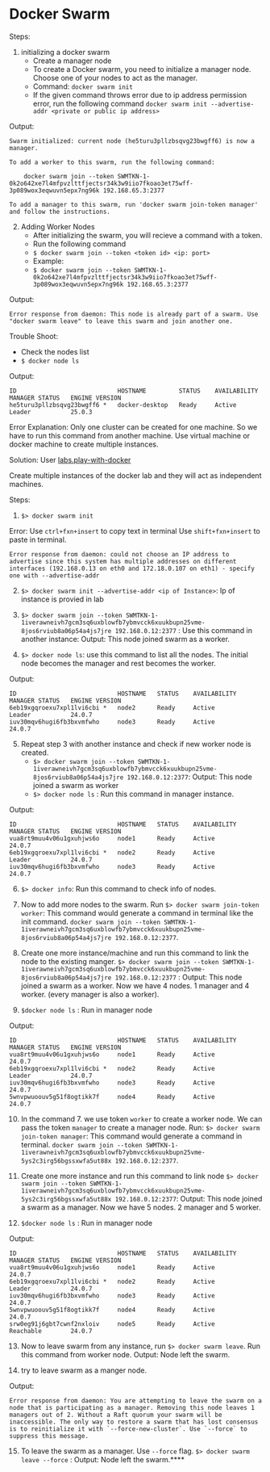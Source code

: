 # Docker Swarm

Steps: 

1. initializing a docker swarm
   - Create a manager node
   - To create a Docker swarm, you need to initialize a manager node. Choose one of your nodes to act as the manager.
   - Command: `docker swarm init`
   - If the given command throws error due to ip address permission error, run the following command `docker swarm init --advertise-addr <private or public ip address>`

Output: 
```
Swarm initialized: current node (he5turu3pllzbsqvg23bwgff6) is now a manager.

To add a worker to this swarm, run the following command:

    docker swarm join --token SWMTKN-1-0k2o642xe7l4mfpvzlttfjectsr34k3w9iio7fkoao3et75wff-3p089wox3eqwuvn5epx7ng96k 192.168.65.3:2377

To add a manager to this swarm, run 'docker swarm join-token manager' and follow the instructions.

```

2. Adding Worker Nodes
    - After initializing the swarm, you will recieve a command with a token.
    - Run the following command 
    - `$ docker swarm join --token <token id> <ip: port>`
    - Example: 
    - `$ docker swarm join --token SWMTKN-1-0k2o642xe7l4mfpvzlttfjectsr34k3w9iio7fkoao3et75wff-3p089wox3eqwuvn5epx7ng96k 192.168.65.3:2377`
  
Output: 
```
Error response from daemon: This node is already part of a swarm. Use "docker swarm leave" to leave this swarm and join another one.
```

Trouble Shoot: 
- Check the nodes list 
- `$ docker node ls`

Output: 
```
ID                            HOSTNAME         STATUS    AVAILABILITY   MANAGER STATUS   ENGINE VERSION
he5turu3pllzbsqvg23bwgff6 *   docker-desktop   Ready     Active         Leader           25.0.3
```

Error Explanation: 
    Only one cluster can be created for one machine. So we have to run this command from another machine. Use virtual machine or docker machine to create multiple instances.

Solution: User [labs.play-with-docker](https://labs.play-with-docker.com/)

Create multiple instances of the docker lab and they will act as independent machines.

Steps: 

1. `$> docker swarm init`

Error: 
Use `ctrl+fxn+insert` to copy text in terminal
Use `shift+fxn+insert` to paste in terminal.

```
Error response from daemon: could not choose an IP address to advertise since this system has multiple addresses on different interfaces (192.168.0.13 on eth0 and 172.18.0.107 on eth1) - specify one with --advertise-addr
```
2. `$> docker swarm init --advertise-addr <ip of Instance>`: Ip of instance is provied in lab

3. `$> docker swarm join --token SWMTKN-1-1iverawneivh7gcm3sq6uxblowfb7ybmvcck6xuukbupn25vme-8jos6rviub8a06p54a4js7jre 192.168.0.12:2377` : Use this command in another instance: Output: This node joined swarm as a worker.

4. `$> docker node ls`: use this command to list all the nodes. The initial node becomes the manager and rest becomes the worker.

Output: 
```
ID                            HOSTNAME   STATUS    AVAILABILITY   MANAGER STATUS   ENGINE VERSION
6eb19xgqroexu7xpl1lvi6cbi *   node2      Ready     Active         Leader           24.0.7
iuv30mqv6hugi6fb3bxvmfwho     node3      Ready     Active                          24.0.7
```

5. Repeat step 3 with another instance and check if new worker node is created.
   - `$> docker swarm join --token SWMTKN-1-1iverawneivh7gcm3sq6uxblowfb7ybmvcck6xuukbupn25vme-8jos6rviub8a06p54a4js7jre 192.168.0.12:2377`: Output: This node joined a swarm as worker
   - `$> docker node ls` : Run this command in manager instance.

Output: 
```
ID                            HOSTNAME   STATUS    AVAILABILITY   MANAGER STATUS   ENGINE VERSION
vua8rt9muu4v06u1gxuhjws6o     node1      Ready     Active                          24.0.7
6eb19xgqroexu7xpl1lvi6cbi *   node2      Ready     Active         Leader           24.0.7
iuv30mqv6hugi6fb3bxvmfwho     node3      Ready     Active                          24.0.7
```

6. `$> docker info`: Run this command to check info of nodes.

7. Now to add more nodes to the swarm. Run `$> docker swarm join-token worker`: This command would generate a command in terminal like the init command. `docker swarm join --token SWMTKN-1-1iverawneivh7gcm3sq6uxblowfb7ybmvcck6xuukbupn25vme-8jos6rviub8a06p54a4js7jre 192.168.0.12:2377`.

8. Create one more instance/machine and run this command to link the node to the existing manger. `$> docker swarm join --token SWMTKN-1-1iverawneivh7gcm3sq6uxblowfb7ybmvcck6xuukbupn25vme-8jos6rviub8a06p54a4js7jre 192.168.0.12:2377` : Output: This node joined a swarm as a worker. Now we have 4 nodes. 1 manager and 4 worker. (every manager is also a worker).

9. `$docker node ls` : Run in manager node

Output: 
```
ID                            HOSTNAME   STATUS    AVAILABILITY   MANAGER STATUS   ENGINE VERSION
vua8rt9muu4v06u1gxuhjws6o     node1      Ready     Active                          24.0.7
6eb19xgqroexu7xpl1lvi6cbi *   node2      Ready     Active         Leader           24.0.7
iuv30mqv6hugi6fb3bxvmfwho     node3      Ready     Active                          24.0.7
5wnvpwuoouv5g51f8ogtikk7f     node4      Ready     Active                          24.0.7
```

10. In the command 7. we use token `worker` to create a worker node. We can pass the token `manager` to create a manager node. Run: `$> docker swarm join-token manager`: This command would generate a command in terminal. `docker swarm join --token SWMTKN-1-1iverawneivh7gcm3sq6uxblowfb7ybmvcck6xuukbupn25vme-5ys2c3irg56bgssxwfa5ut88x 192.168.0.12:2377`.

11. Create one more instance and run this command to link node `$> docker swarm join --token SWMTKN-1-1iverawneivh7gcm3sq6uxblowfb7ybmvcck6xuukbupn25vme-5ys2c3irg56bgssxwfa5ut88x 192.168.0.12:2377`: Output: This node joined a swarm as a manager. Now we have 5 nodes. 2 manager and 5 worker.

12. `$docker node ls` : Run in manager node

Output: 
```
ID                            HOSTNAME   STATUS    AVAILABILITY   MANAGER STATUS   ENGINE VERSION
vua8rt9muu4v06u1gxuhjws6o     node1      Ready     Active                          24.0.7
6eb19xgqroexu7xpl1lvi6cbi *   node2      Ready     Active         Leader           24.0.7
iuv30mqv6hugi6fb3bxvmfwho     node3      Ready     Active                          24.0.7
5wnvpwuoouv5g51f8ogtikk7f     node4      Ready     Active                          24.0.7
srw0eg91j6gbt7cwnf2nxloiv     node5      Ready     Active         Reachable        24.0.7
```

13. Now to leave swarm from any instance, run `$> docker swarm leave`. Run this command from worker node. Output: Node left the swarm.

14. try to leave swarm as a manger node.
    
Output: 
```
Error response from daemon: You are attempting to leave the swarm on a node that is participating as a manager. Removing this node leaves 1 managers out of 2. Without a Raft quorum your swarm will be inaccessible. The only way to restore a swarm that has lost consensus is to reinitialize it with `--force-new-cluster`. Use `--force` to suppress this message.
```

15. To leave the swarm as a manager. Use `--force` flag. `$> docker swarm leave --force` : Output: Node left the swarm.****